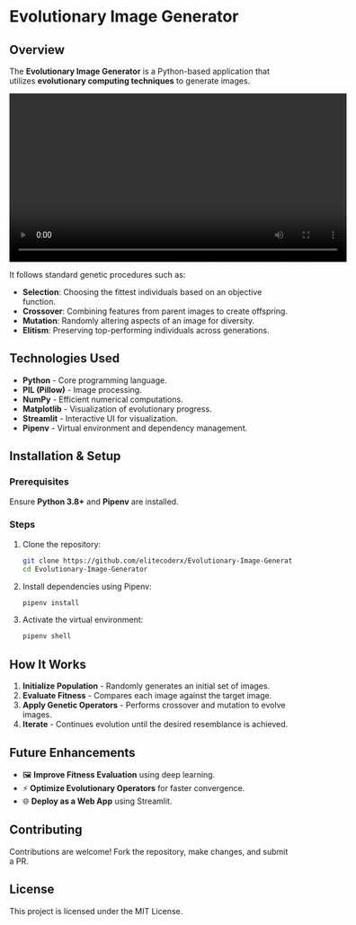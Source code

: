 # Evolutionary Image Generator

## Overview
The **Evolutionary Image Generator** is a Python-based application that utilizes **evolutionary computing techniques** to generate images. 

<p align="center">
  <video width="600" controls>
    <source src="evolution.mp4" type="video/mp4">
    Your browser does not support the video tag.
  </video>
</p>

It follows standard genetic procedures such as:
- **Selection**: Choosing the fittest individuals based on an objective function.
- **Crossover**: Combining features from parent images to create offspring.
- **Mutation**: Randomly altering aspects of an image for diversity.
- **Elitism**: Preserving top-performing individuals across generations.

## Technologies Used
- **Python** - Core programming language.
- **PIL (Pillow)** - Image processing.
- **NumPy** - Efficient numerical computations.
- **Matplotlib** - Visualization of evolutionary progress.
- **Streamlit** - Interactive UI for visualization.
- **Pipenv** - Virtual environment and dependency management.

## Installation & Setup
### Prerequisites
Ensure **Python 3.8+** and **Pipenv** are installed.

### Steps
1. Clone the repository:
   ```sh
   git clone https://github.com/elitecoderx/Evolutionary-Image-Generator.git
   cd Evolutionary-Image-Generator
   ```
2. Install dependencies using Pipenv:
   ```sh
   pipenv install
   ```
3. Activate the virtual environment:
   ```sh
   pipenv shell
   ```

## How It Works
1. **Initialize Population** - Randomly generates an initial set of images.
2. **Evaluate Fitness** - Compares each image against the target image.
3. **Apply Genetic Operators** - Performs crossover and mutation to evolve images.
4. **Iterate** - Continues evolution until the desired resemblance is achieved.

## Future Enhancements
- 🖼 **Improve Fitness Evaluation** using deep learning.
- ⚡ **Optimize Evolutionary Operators** for faster convergence.
- 🌐 **Deploy as a Web App** using Streamlit.

## Contributing
Contributions are welcome! Fork the repository, make changes, and submit a PR.

## License
This project is licensed under the MIT License.


